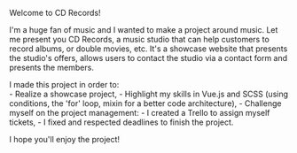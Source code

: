 Welcome to CD Records!

I'm a huge fan of music and I wanted to make a project around music.
Let me present you CD Records, a music studio that can help customers to record albums, or double movies, etc.
It's a showcase website that presents the studio's offers, allows users to contact the studio via a contact form and presents the members.

I made this project in order to:   
    - Realize a showcase project,
    - Highlight my skills in Vue.js and SCSS (using conditions, the 'for' loop, mixin for a better code architecture),
    - Challenge myself on the project management:
        - I created a Trello to assign myself tickets,
        - I fixed and respected deadlines to finish the project.
        
I hope you'll enjoy the project!

